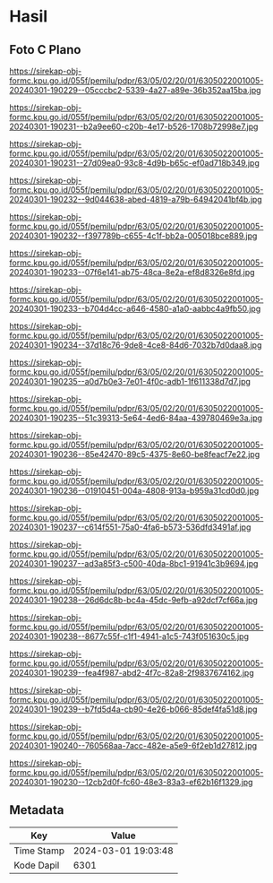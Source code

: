 # Hasil

## Foto C Plano

https://sirekap-obj-formc.kpu.go.id/055f/pemilu/pdpr/63/05/02/20/01/6305022001005-20240301-190229--05cccbc2-5339-4a27-a89e-36b352aa15ba.jpg

https://sirekap-obj-formc.kpu.go.id/055f/pemilu/pdpr/63/05/02/20/01/6305022001005-20240301-190231--b2a9ee60-c20b-4e17-b526-1708b72998e7.jpg

https://sirekap-obj-formc.kpu.go.id/055f/pemilu/pdpr/63/05/02/20/01/6305022001005-20240301-190231--27d09ea0-93c8-4d9b-b65c-ef0ad718b349.jpg

https://sirekap-obj-formc.kpu.go.id/055f/pemilu/pdpr/63/05/02/20/01/6305022001005-20240301-190232--9d044638-abed-4819-a79b-64942041bf4b.jpg

https://sirekap-obj-formc.kpu.go.id/055f/pemilu/pdpr/63/05/02/20/01/6305022001005-20240301-190232--f397789b-c655-4c1f-bb2a-005018bce889.jpg

https://sirekap-obj-formc.kpu.go.id/055f/pemilu/pdpr/63/05/02/20/01/6305022001005-20240301-190233--07f6e141-ab75-48ca-8e2a-ef8d8326e8fd.jpg

https://sirekap-obj-formc.kpu.go.id/055f/pemilu/pdpr/63/05/02/20/01/6305022001005-20240301-190233--b704d4cc-a646-4580-a1a0-aabbc4a9fb50.jpg

https://sirekap-obj-formc.kpu.go.id/055f/pemilu/pdpr/63/05/02/20/01/6305022001005-20240301-190234--37d18c76-9de8-4ce8-84d6-7032b7d0daa8.jpg

https://sirekap-obj-formc.kpu.go.id/055f/pemilu/pdpr/63/05/02/20/01/6305022001005-20240301-190235--a0d7b0e3-7e01-4f0c-adb1-1f611338d7d7.jpg

https://sirekap-obj-formc.kpu.go.id/055f/pemilu/pdpr/63/05/02/20/01/6305022001005-20240301-190235--51c39313-5e64-4ed6-84aa-439780469e3a.jpg

https://sirekap-obj-formc.kpu.go.id/055f/pemilu/pdpr/63/05/02/20/01/6305022001005-20240301-190236--85e42470-89c5-4375-8e60-be8feacf7e22.jpg

https://sirekap-obj-formc.kpu.go.id/055f/pemilu/pdpr/63/05/02/20/01/6305022001005-20240301-190236--01910451-004a-4808-913a-b959a31cd0d0.jpg

https://sirekap-obj-formc.kpu.go.id/055f/pemilu/pdpr/63/05/02/20/01/6305022001005-20240301-190237--c614f551-75a0-4fa6-b573-536dfd3491af.jpg

https://sirekap-obj-formc.kpu.go.id/055f/pemilu/pdpr/63/05/02/20/01/6305022001005-20240301-190237--ad3a85f3-c500-40da-8bc1-91941c3b9694.jpg

https://sirekap-obj-formc.kpu.go.id/055f/pemilu/pdpr/63/05/02/20/01/6305022001005-20240301-190238--26d6dc8b-bc4a-45dc-9efb-a92dcf7cf66a.jpg

https://sirekap-obj-formc.kpu.go.id/055f/pemilu/pdpr/63/05/02/20/01/6305022001005-20240301-190238--8677c55f-c1f1-4941-a1c5-743f051630c5.jpg

https://sirekap-obj-formc.kpu.go.id/055f/pemilu/pdpr/63/05/02/20/01/6305022001005-20240301-190239--fea4f987-abd2-4f7c-82a8-2f9837674162.jpg

https://sirekap-obj-formc.kpu.go.id/055f/pemilu/pdpr/63/05/02/20/01/6305022001005-20240301-190239--b7fd5d4a-cb90-4e26-b066-85def4fa51d8.jpg

https://sirekap-obj-formc.kpu.go.id/055f/pemilu/pdpr/63/05/02/20/01/6305022001005-20240301-190240--760568aa-7acc-482e-a5e9-6f2eb1d27812.jpg

https://sirekap-obj-formc.kpu.go.id/055f/pemilu/pdpr/63/05/02/20/01/6305022001005-20240301-190230--12cb2d0f-fc60-48e3-83a3-ef62b16f1329.jpg


## Metadata

| Key        | Value               |
| ---------- | ------------------- |
| Time Stamp | 2024-03-01 19:03:48 |
| Kode Dapil | 6301                |



